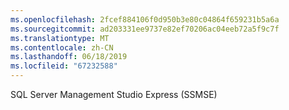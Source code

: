 ```yaml
---
ms.openlocfilehash: 2fcef884106f0d950b3e80c04864f659231b5a6a
ms.sourcegitcommit: ad203331ee9737e82ef70206ac04eeb72a5f9c7f
ms.translationtype: MT
ms.contentlocale: zh-CN
ms.lasthandoff: 06/18/2019
ms.locfileid: "67232588"
---
```

SQL Server Management Studio Express (SSMSE)